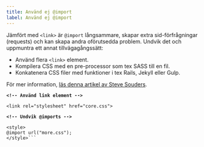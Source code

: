 ```yaml
---
title: Använd ej @import
label: Använd ej @import
---
```


Jämfört med `<link>` är `@import` långsammare, skapar extra sid-förfrågningar (requests) och kan skapa andra oförutsedda problem. Undvik det och uppmuntra ett annat tillvägagångssätt:

- Använd flera `<link>` element.
- Kompilera CSS med en pre-processor som tex SASS till en fil.
- Konkatenera CSS filer med funktioner i tex Rails, Jekyll eller Gulp.

För mer information, [läs denna artikel av Steve Souders](http://www.stevesouders.com/blog/2009/04/09/dont-use-import/).

**`<!-- Använd link element -->`**

`<link rel="stylesheet" href="core.css">`

**`<!-- Undvik @imports -->`**

```
<style>
@import url("more.css");
</style>```
